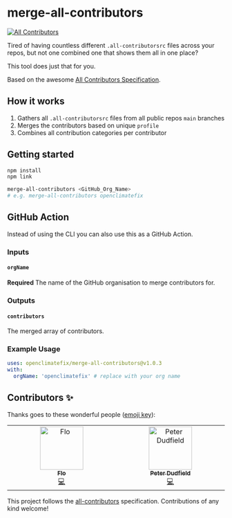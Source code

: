# merge-all-contributors
<!-- ALL-CONTRIBUTORS-BADGE:START - Do not remove or modify this section -->
[![All Contributors](https://img.shields.io/badge/all_contributors-2-orange.svg?style=flat-square)](#contributors-)
<!-- ALL-CONTRIBUTORS-BADGE:END -->

Tired of having countless different `.all-contributorsrc` files across your repos, but not one combined one that shows them all in one place?

This tool does just that for you.

Based on the awesome [All Contributors Specification](https://allcontributors.org/).

## How it works
1. Gathers all `.all-contributorsrc` files from all public repos `main` branches
2. Merges the contributors based on unique `profile`
3. Combines all contribution categories per contributor

## Getting started
```bash
npm install
npm link

merge-all-contributors <GitHub_Org_Name>
# e.g. merge-all-contributors openclimatefix
```

## GitHub Action

Instead of using the CLI you can also use this as a GitHub Action.

### Inputs

#### `orgName`

**Required** The name of the GitHub organisation to merge contributors for.

### Outputs

#### `contributors`

The merged array of contributors.

### Example Usage

```yaml
uses: openclimatefix/merge-all-contributors@v1.0.3
with:
  orgName: 'openclimatefix' # replace with your org name
```

## Contributors ✨

Thanks goes to these wonderful people ([emoji key](https://allcontributors.org/docs/en/emoji-key)):

<!-- ALL-CONTRIBUTORS-LIST:START - Do not remove or modify this section -->
<!-- prettier-ignore-start -->
<!-- markdownlint-disable -->
<table>
  <tbody>
    <tr>
      <td align="center" valign="top" width="14.28%"><a href="https://github.com/flowirtz"><img src="https://avatars.githubusercontent.com/u/6052785?v=4?s=100" width="100px;" alt="Flo"/><br /><sub><b>Flo</b></sub></a><br /><a href="https://github.com/openclimatefix/merge-all-contributors/commits?author=flowirtz" title="Code">💻</a></td>
      <td align="center" valign="top" width="14.28%"><a href="https://github.com/peterdudfield"><img src="https://avatars.githubusercontent.com/u/34686298?v=4?s=100" width="100px;" alt="Peter Dudfield"/><br /><sub><b>Peter Dudfield</b></sub></a><br /><a href="https://github.com/openclimatefix/merge-all-contributors/commits?author=peterdudfield" title="Code">💻</a></td>
    </tr>
  </tbody>
</table>

<!-- markdownlint-restore -->
<!-- prettier-ignore-end -->

<!-- ALL-CONTRIBUTORS-LIST:END -->

This project follows the [all-contributors](https://github.com/all-contributors/all-contributors) specification. Contributions of any kind welcome!